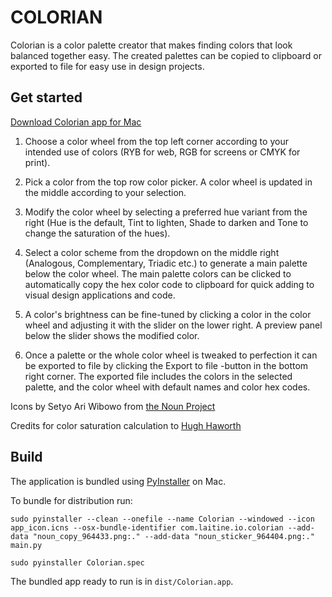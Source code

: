 COLORIAN
========

Colorian is a color palette creator that makes finding colors that look
balanced together easy. The created palettes can be copied to clipboard or
exported to file for easy use in design projects.

## Get started

[Download Colorian app for Mac](https://github.com/laitine/colorian/releases/)

1. Choose a color wheel from the top left corner according to your intended use
of colors (RYB for web, RGB for screens or CMYK for print).

2. Pick a color from the top row color picker. A color wheel is updated
in the middle according to your selection.

3. Modify the color wheel by selecting a preferred hue variant from the right
(Hue is the default, Tint to lighten, Shade to darken and Tone to change the
saturation of the hues).

4. Select a color scheme from the dropdown on the middle right (Analogous,
Complementary, Triadic etc.) to generate a main palette below the color wheel.
The main palette colors can be clicked to automatically copy the hex color code
to clipboard for quick adding to visual design applications and code.

5. A color's brightness can be fine-tuned by clicking a color in the color
wheel and adjusting it with the slider on the lower right. A preview panel
below the slider shows the modified color.

6. Once a palette or the whole color wheel is tweaked to perfection it can be
exported to file by clicking the Export to file -button in the bottom right
corner. The exported file includes the colors in the selected palette, and the
color wheel with default names and color hex codes.


Icons by Setyo Ari Wibowo from [the Noun Project](https://thenounproject.com/seochan.art/collection/communication-thick)

Credits for color saturation calculation to [Hugh Haworth](https://css-tricks.com/using-javascript-to-adjust-saturation-and-brightness-of-rgb-colors)

## Build

The application is bundled using [PyInstaller](http://www.pyinstaller.org) on Mac.

To bundle for distribution run:
```commandline
sudo pyinstaller --clean --onefile --name Colorian --windowed --icon app_icon.icns --osx-bundle-identifier com.laitine.io.colorian --add-data "noun_copy_964433.png:." --add-data "noun_sticker_964404.png:." main.py
```
```commandline
sudo pyinstaller Colorian.spec
```

The bundled app ready to run is in `dist/Colorian.app`.
